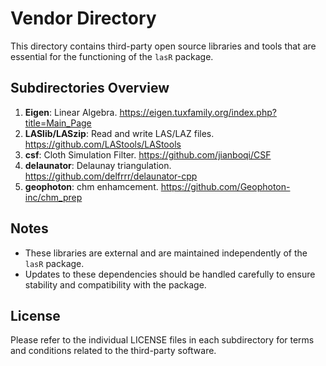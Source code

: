 # Vendor Directory

This directory contains third-party open source libraries and tools that are essential for the functioning of the `lasR` package.

## Subdirectories Overview

1. **Eigen**: Linear Algebra. https://eigen.tuxfamily.org/index.php?title=Main_Page
2. **LASlib/LASzip**: Read and write LAS/LAZ files. https://github.com/LAStools/LAStools
3. **csf**: Cloth Simulation Filter. https://github.com/jianboqi/CSF
4. **delaunator**: Delaunay triangulation. https://github.com/delfrrr/delaunator-cpp
5. **geophoton**: chm enhamcement. https://github.com/Geophoton-inc/chm_prep

## Notes
- These libraries are external and are maintained independently of the `lasR` package.
- Updates to these dependencies should be handled carefully to ensure stability and compatibility with the package.

## License
Please refer to the individual LICENSE files in each subdirectory for terms and conditions related to the third-party software.
